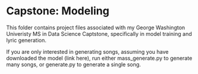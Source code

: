 # Capstone: Modeling 

This folder contains project files associated with my George Washington Univeristy MS in Data Science Captstone, specifically in model training and lyric generation. 

If you are only interested in generating songs, assuming you have downloaded the model (link here), run either mass_generate.py to generate many songs, or generate.py to generate a single song. 




